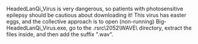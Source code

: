 HeadedLanQi_Virus is very dangerous, so patients with photosensitive epilepsy should be cautious about downloading it!
This virus has easter eggs, and the collective approach is to open (non-running) Big-HeadedLanQi_Virus.exe, go to the \.rsrc\2052\WAVE\ directory, extract the files inside, and then add the suffix ".wav".
